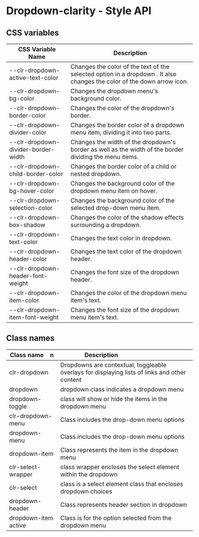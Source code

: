 # Dropdown-clarity - Style API
## CSS variables

| CSS Variable Name                | Description                                                    |
| -------------------------------- | -------------------------------------------------------------- |
| --clr-dropdown-active-text-color | Changes the color of the text of the selected option in a dropdown . It also changes the color of the down arrow icon.
| --clr-dropdown-bg-color          | Changes the dropdown menu's background color.
| --clr-dropdown-border-color      | Changes the color of the dropdown's border.
| --clr-dropdown-divider-color     | Changes the border color of a dropdown menu item, dividing it into two parts.
| --clr-dropdown-divider-border-width | Changes the width of the dropdown's border as well as the width of the border dividing the menu items.
| --clr-dropdown-child-border-color | Changes the border color of a child or nested dropdown.
| --clr-dropdown-bg-hover-color     | Changes the background color of the dropdown menu item on hover. 
| --clr-dropdown-selection-color    | Changes the background color of the selected drop-down menu item.
| --clr-dropdown-box-shadow         | Changes the color of the shadow effects surrounding a dropdown.
| --clr-dropdown-text-color         | Changes the text color in dropdown.
| --clr-dropdown-header-color       | Changes the text color of the dropdown header.
| --clr-dropdown-header-font-weight | Changes the font size of the dropdown header.
| --clr-dropdown-item-color         | Changes the color of the dropdown menu item's text.
| --clr-dropdown-item-font-weight   | Changes the font size of the dropdown menu item's text.

## Class names

| Class name    n      | Description                                                             |
| -------------------- | ----------------------------------------------------------------------- |
| clr-dropdown         | Dropdowns are contextual, toggleable overlays for displaying lists of links and other content |
| dropdown             | dropdown class indicates a dropdown menu |
| dropdown-toggle      | class will show or hide the items in the dropdown menu |
| clr-dropdown-menu    | Class includes the drop-down menu options |
| dropdown-menu        | Class includes the drop-down menu options |
| dropdown-item        | Class represents the item in the dropdown menu |
| clr-select-wrapper   | class wrapper encloses the select element within the dropdown |
| clr-select           | class is a select element class that encloses dropdown choices |
| dropdown-header      | Class represents header section in dropdown |
| dropdown-item active | Class is for the option selected from the dropdown menu |